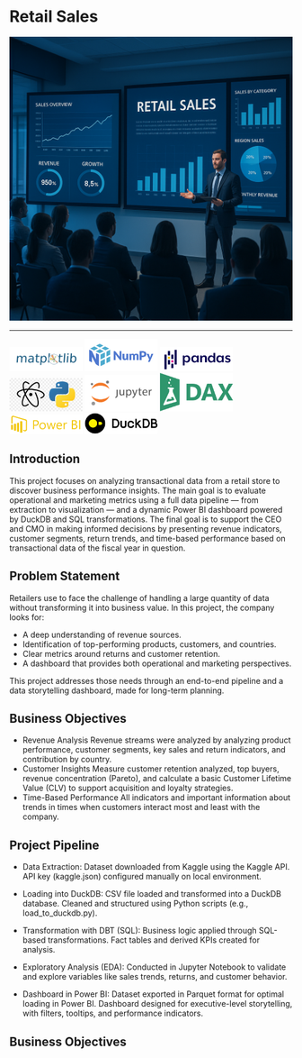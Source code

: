 # Retail Sales
![](images/retail-sales-introduction.png)

---
<img src="images/matplotlib-logo.png" alt="Matplotlib Logo" width="130"/> <img src="images/numpy-logo.png" alt="Numpy Logo" width="130"/> <img src="images/pandas-logo.jpg" alt="Pandas Logo" width="130"/> <img src="images/atom-logo.png" alt="Streamlit Logo" width="130"/> <img src="images/jupyter-logo.png" alt="Jupyter Logo" width="130"/> <img src="images/dax-logo.png" alt="Dax Logo" width="130"/> <img src="images/powerbi-logo.png" alt="Power BI Logo" width="130"/> <img src="images/duckdb-logo.png" alt="DuckDB Logo" width="130"/>

## Introduction
This project focuses on analyzing transactional data from a retail store to discover business performance insights. The main goal is to evaluate operational and marketing metrics using a full data pipeline — from extraction to visualization — and a dynamic Power BI dashboard powered by DuckDB and SQL transformations.
The final goal is to support the CEO and CMO in making informed decisions by presenting revenue indicators, customer segments, return trends, and time-based performance based on transactional data of the fiscal year in question.

## Problem Statement
Retailers use to face the challenge of handling a large quantity of data without transforming it into business value. In this project, the company looks for:

- A deep understanding of revenue sources.
- Identification of top-performing products, customers, and countries.
- Clear metrics around returns and customer retention.
- A dashboard that provides both operational and marketing perspectives.

This project addresses those needs through an end-to-end pipeline and a data storytelling dashboard, made for long-term planning.

## Business Objectives
- Revenue Analysis
Revenue streams were analyzed by analyzing product performance, customer segments, key sales and return indicators, and contribution by country.
- Customer Insights
Measure customer retention analyzed, top buyers, revenue concentration (Pareto), and calculate a basic Customer Lifetime Value (CLV) to support acquisition and loyalty strategies.
- Time-Based Performance
All indicators and important information about trends in times when customers interact most and least with the company.

## Project Pipeline
- Data Extraction:
Dataset downloaded from Kaggle using the Kaggle API.
API key (kaggle.json) configured manually on local environment.

- Loading into DuckDB:
CSV file loaded and transformed into a DuckDB database.
Cleaned and structured using Python scripts (e.g., load_to_duckdb.py).

- Transformation with DBT (SQL):
Business logic applied through SQL-based transformations.
Fact tables and derived KPIs created for analysis.

- Exploratory Analysis (EDA):
Conducted in Jupyter Notebook to validate and explore variables like sales trends, returns, and customer behavior.

- Dashboard in Power BI:
Dataset exported in Parquet format for optimal loading in Power BI.
Dashboard designed for executive-level storytelling, with filters, tooltips, and performance indicators.














## Business Objectives





